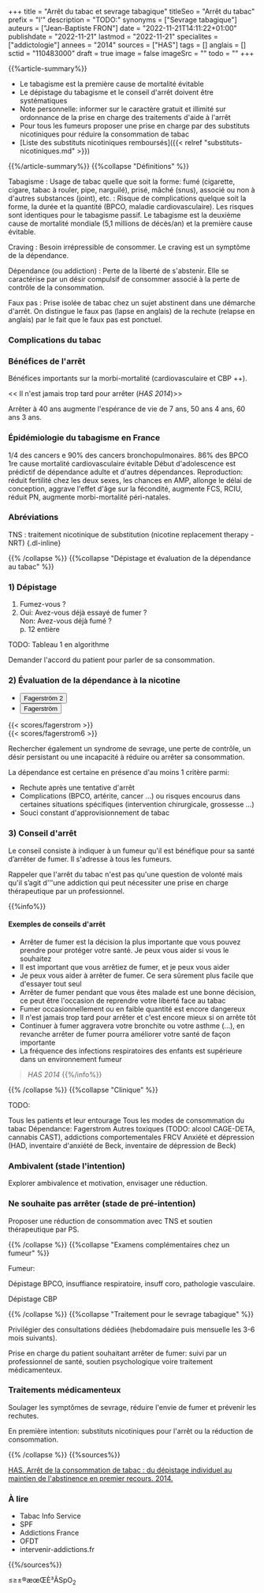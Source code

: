 +++
title = "Arrêt du tabac et sevrage tabagique"
titleSeo = "Arrêt du tabac"
prefix = "l'"
description = "TODO:"
synonyms = ["Sevrage tabagique"]
auteurs = ["Jean-Baptiste FRON"]
date = "2022-11-21T14:11:22+01:00"
publishdate = "2022-11-21"
lastmod = "2022-11-21"
specialites = ["addictologie"]
annees = "2014"
sources = ["HAS"]
tags = []
anglais = []
sctid = "110483000"
draft = true
image = false
imageSrc = ""
todo = ""
+++

{{%article-summary%}}

- Le tabagisme est la première cause de mortalité évitable
- Le dépistage du tabagisme et le conseil d'arrêt doivent être systématiques
- Note personnelle: informer sur le caractère gratuit et illimité sur ordonnance de la prise en charge des traitements d'aide à l'arrêt
- Pour tous les fumeurs proposer une prise en charge par des substituts nicotiniques pour réduire la consommation de tabac
- [Liste des substituts nicotiniques remboursés]({{< relref "substituts-nicotiniques.md" >}})

{{%/article-summary%}}
{{%collapse "Définitions" %}}

Tabagisme
: Usage de tabac quelle que soit la forme: fumé (cigarette, cigare, tabac à rouler, pipe, narguilé), prisé, mâché (snus), associé ou non à d'autres substances (joint), etc.
: Risque de complications quelque soit la forme, la durée et la quantité (BPCO, maladie cardiovasculaire). Les risques sont identiques pour le tabagisme passif.
Le tabagisme est la deuxième cause de mortalité mondiale (5,1 millions de décès/an) et la première cause évitable.

Craving
: Besoin irrépressible de consommer. Le craving est un symptôme de la dépendance.

Dépendance (ou addiction)
: Perte de la liberté de s'abstenir. Elle se caractérise par un désir compulsif de consommer associé à la perte de contrôle de la consommation.

Faux pas
: Prise isolée de tabac chez un sujet abstinent dans une démarche d'arrêt. On distingue le faux pas (lapse en anglais) de la rechute (relapse en anglais) par le fait que le faux pas est ponctuel.

### Complications du tabac

### Bénéfices de l'arrêt

Bénéfices importants sur la morbi-mortalité (cardiovasculaire et CBP ++).

<< Il n'est jamais trop tard pour arrêter (*HAS 2014*)>>

Arrêter à 40 ans augmente l'espérance de vie de 7 ans, 50 ans 4 ans, 60 ans 3 ans.

### Épidémiologie du tabagisme en France

1/4 des cancers e 90% des cancers bronchopulmonaires.
86% des BPCO
1re cause mortalité cardiovasculaire évitable
Début d'adolescence est prédictif de dépendance adulte et d'autres dépendances.
Reproduction: réduit fertilité chez les deux sexes, les chances en AMP, allonge le délai de conception, aggrave l'effet d'âge sur la fécondité, augmente FCS, RCIU, réduit PN, augmente morbi-mortalité péri-natales.

### Abréviations

TNS
: traitement nicotinique de substitution (nicotine replacement therapy - NRT)
{.dl-inline}

{{% /collapse %}}
{{%collapse "Dépistage et évaluation de la dépendance au tabac" %}}

### 1) Dépistage

1. Fumez-vous ?
2. Oui: Avez-vous déjà essayé de fumer ?  
  Non: Avez-vous déjà fumé ?  
  p. 12 entière

TODO: Tableau 1 en algorithme

Demander l'accord du patient pour parler de sa consommation.

### 2) Évaluation de la dépendance à la nicotine

<div class="card card-hover my-3 mb-xl-5 mw-640">
  <ul class="nav nav-tabs nav-justified" id="tabs-fag" role="tablist">
    <li class="nav-item" role="presentation">
      <button aria-controls="fag2-panel" aria-selected="true" class="nav-link active" data-toggle="tab" data-target="#fag2-panel" id="fag2-tab" type="button" role="tab">Fagerström 2</button>
    </li>
    <li class="nav-item" role="presentation">
      <button aria-controls="fag-panel" aria-selected="false" class="nav-link" data-toggle="tab" data-target="#fag-panel" id="fag-tab" type="button" role="tab">Fagerström</button>
    </li>
  </ul>
  <div class="card-body tab-content">
    <div aria-labelledby="fag2-tab" class="tab-pane fade show active" id="fag2-panel" role="tabpanel">
  {{< scores/fagerstrom >}}
  </div><!-- No more than 2-spaces indentation to prevent code block declaration -->
  <div aria-labelledby="fag-tab" class="tab-pane fade" id="fag-panel" role="tabpanel">
  {{< scores/fagerstrom6 >}}
  </div>
  </div>
</div>

Rechercher également un syndrome de sevrage, une perte de contrôle, un désir persistant ou une incapacité à réduire ou arrêter sa consommation.

La dépendance est certaine en présence d'au moins 1 critère parmi:

- Rechute après une tentative d'arrêt
- Complications (BPCO, artérite, cancer ...) ou risques encourus dans certaines situations spécifiques (intervention chirurgicale, grossesse ...)
- Souci constant d'approvisionnement de tabac

### 3) Conseil d'arrêt

Le conseil consiste à indiquer à un fumeur qu'il est bénéfique pour sa santé d’arrêter de fumer. Il s'adresse à tous les fumeurs.

Rappeler que l'arrêt du tabac n'est pas qu'une question de volonté mais qu'il s’agit d'’'une addiction qui peut nécessiter une prise en charge thérapeutique par un professionnel.

{{%info%}}

#### Exemples de conseils d'arrêt

- Arrêter de fumer est la décision la plus importante que vous pouvez prendre pour protéger votre santé. Je peux vous aider si vous le souhaitez
- Il est important que vous arrêtiez de fumer, et je peux vous aider
- Je peux vous aider à arrêter de fumer. Ce sera sûrement plus facile que d'essayer tout seul
- Arrêter de fumer pendant que vous êtes malade est une bonne décision, ce peut être l'occasion de reprendre votre liberté face au tabac
- Fumer occasionnellement ou en faible quantité est encore dangereux
- Il n'est jamais trop tard pour arrêter et c'est encore mieux si on arrête tôt
- Continuer à fumer aggravera votre bronchite ou votre asthme (...), en revanche arrêter de fumer pourra améliorer votre santé de façon importante
- La fréquence des infections respiratoires des enfants est supérieure dans un environnement fumeur

> *HAS 2014*
{{%/info%}}

{{% /collapse %}}
{{%collapse "Clinique" %}}

TODO:

Tous les patients et leur entourage
Tous les modes de consommation du tabac
Dépendance: Fagerstrom
Autres toxiques (TODO: alcool CAGE-DETA, cannabis CAST), addictions comportementales
FRCV
Anxiété et dépression (HAD, inventaire d'anxiété de Beck, inventaire de dépression de Beck)

### Ambivalent (stade l'intention)

Explorer ambivalence et motivation, envisager une réduction.

### Ne souhaite pas arrêter (stade de pré-intention)

Proposer une réduction de consommation avec TNS et soutien thérapeutique par PS.

{{% /collapse %}}
{{%collapse "Examens complémentaires chez un fumeur" %}}

Fumeur:

Dépistage BPCO, insuffiance respiratoire, insuff coro, pathologie vasculaire.

Dépistage CBP

{{% /collapse %}}
{{%collapse "Traitement pour le sevrage tabagique" %}}

Privilégier des consultations dédiées (hebdomadaire puis mensuelle les 3-6 mois suivants).

Prise en charge du patient souhaitant arrêter de fumer: suivi par un professionnel de santé, soutien psychologique voire traitement médicamenteux.

### Traitements médicamenteux

Soulager les symptômes de sevrage, réduire l'envie de fumer et prévenir les rechutes.

En première intention: substituts nicotiniques pour l'arrêt ou la réduction de consommation.

{{% /collapse %}}
{{%sources%}}

[HAS. Arrêt de la consommation de tabac : du dépistage individuel au maintien de l'abstinence en premier recours. 2014.](https://www.has-sante.fr/jcms/c_1718021/fr/arret-de-la-consommation-de-tabac-du-depistage-individuel-au-maintien-de-l-abstinence-en-premier-recours)

### À lire

- Tabac Info Service
- SPF
- Addictions France
- OFDT
- intervenir-addictions.fr

{{%/sources%}}

≤≥±®æœŒÈ³ÂSpO<sub>2</sub>

